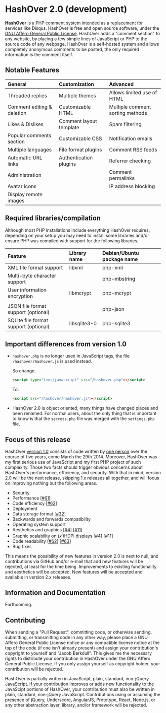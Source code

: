 HashOver 2.0 (development)
========

**HashOver** is a PHP comment system intended as a replacement for services like Disqus. HashOver is free and open source software, under the [GNU Affero General Public License](http://www.gnu.org/licenses/agpl.html). HashOver adds a "comment section" to any website, by placing a few simple lines of JavaScript or PHP to the source code of any webpage. HashOver is a self-hosted system and allows completely anonymous comments to be posted, the only required information is the comment itself.


Notable Features
---
| General                    | Customization           | Advanced                         |
| :------------------------- | :---------------------- | :------------------------------- |
| Threaded replies           | Multiple themes         | Allows limited use of HTML       |
| Comment editing & deletion | Customizable HTML       | Multiple comment sorting methods |
| Likes & Dislikes           | Comment layout template | Spam filtering                   |
| Popular comments section   | Customizable CSS        | Notification emails              |
| Multiple languages         | File format plugins     | Comment RSS feeds                |
| Automatic URL links        | Authentication plugins  | Referrer checking                |
| Administration             |                         | Comment permalinks               |
| Avatar icons               |                         | IP address blocking              |
| Display remote images      |                         |                                  |


Required libraries/compilation
---
Although most PHP installations include everything HashOver requires, depending on your setup you may need to install some libraries and/or ensure PHP was compiled with support for the following libraries.

| Feature                               | Library name | Debian/Ubuntu package name |
| :------------------------------------ | :----------- | :------------------------- |
| XML file format support               | libxml       | php-xml                    |
| Multi-byte character support          |              | php-mbstring               |
| User information encryption           | libmcrypt    | php-mcrypt                 |
|                                       |              |                            |
| JSON file format support (optional)   |              | php-json                   |
| SQLite file format support (optional) | libsqlite3-0 | php-sqlite3                |


Important differences from version 1.0
---
- `hashover.php` is no longer used in JavaScript tags, the file `/hashover/hashover.js` is used instead.

  So change:

  ```html
  <script type="text/javascript" src="/hashover.php"></script>
  ```

  To:

  ```html
  <script src="/hashover/hashover.js"></script>
  ```

- HashOver 2.0 is object oriented, many things have changed places and been renamed. For normal users, about the only thing that is important to know is that the `secrets.php` file was merged with the `settings.php` file.


Focus of this release
---
HashOver [version 1.0](https://github.com/jacobwb/hashover) consists of code written by [one person](http://tildehash.com/?page=author) over the course of five years, come March the 29th 2014. Moreover, HashOver was my first serious use of JavaScript and my first PHP project of such complexity. Those two facts should trigger obvious concerns about HashOver's performance, efficiency, and security. With that in mind, version 2.0 will be the next release, skipping 1.x releases all together, and will focus on improving nothing but the following areas.

- Security
- Performance [[#61](https://github.com/jacobwb/hashover-next/issues/61)]
- Code efficiency [[#62](https://github.com/jacobwb/hashover-next/issues/62)]
- Deployment
- Data storage format [[#32](https://github.com/jacobwb/hashover-next/issues/32)]
- Backwards and forwards compatibility
- Operating system support
- Aesthetics and graphics [[#4](https://github.com/jacobwb/hashover-next/issues/4)] [[#11](https://github.com/jacobwb/hashover-next/issues/11)]
- Graphic scalability on (*x<sup>i</sup>*)HDPI displays [[#4](https://github.com/jacobwb/hashover-next/issues/4)] [[#11](https://github.com/jacobwb/hashover-next/issues/11)]
- Code readability [[#62](https://github.com/jacobwb/hashover-next/issues/62)] [[#63](https://github.com/jacobwb/hashover-next/issues/63)]
- Bug fixes

This means the possibility of new features in version 2.0 is next to null, and contributions via GitHub and/or e-mail that add new features will be rejected, at least for the time being. Improvements to existing functionality and aesthetics will be accepted. New features will be accepted and available in version 2.x releases.

Information and Documentation
---
Forthcoming.

Contributing
---
When sending a "Pull Request", committing code, or otherwise sending, submitting, or transmitting code in any other way, please place a GNU Affero General Public License notice or any compatible license notice at the top of the code (if one isn't already present) and assign your contribution's copyright to yourself and "Jacob Barkdull". This gives me the necessary rights to distribute your contribution in HashOver under the GNU Affero General Public License. If you only assign yourself as copyright holder, your contribution will be rejected.

HashOver is partially written in JavaScript, plain, standard, non-jQuery JavaScript. If your contribution improves or adds new functionality to the JavaScipt portions of HashOver, your contribution must also be written in plain, standard, non-jQuery JavaScript. Contributions using or assuming the presence of jQuery, Underscore, AngularJS, Prototype, React, Node.js, or any other abstraction layer, library, and/or framework will be rejected.
